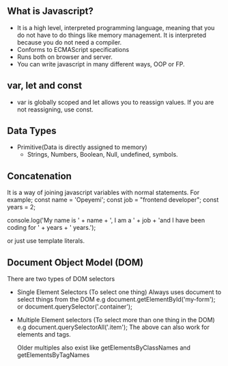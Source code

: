 ## What is Javascript?
- It is a high level, interpreted programming language, meaning that you do not have to do things like memory management. It is interpreted because you do not need a compiler.
- Conforms to ECMAScript specifications
- Runs both on browser and server.
- You can write javascript in many different ways, OOP or FP.

## var, let and const
- var is globally scoped and let allows you to reassign values. If you are not reassigning, use const.

## Data Types
- Primitive(Data is directly assigned to memory)
    - Strings, Numbers, Boolean, Null, undefined, symbols.

## Concatenation 
It is a way of joining javascript variables with normal statements. For example;
const name = 'Opeyemi';
const job = "frontend developer";
const years = 2;

console.log('My name is ' + name + ', I am a  ' + job + 'and I have been coding for ' + years + ' years.');

or just use template literals.

## Document Object Model (DOM)
There are two types of DOM selectors
- Single Element Selectors (To select one thing)
    Always uses document to select things from the DOM 
    e.g document.getElementById('my-form'); or document.querySelector('.container');

- Multiple Element selectors (To select more than one thing in the DOM)
    e.g document.querySelectorAll('.item');
    The above can also work for elements and tags. 

    Older multiples also exist like getElementsByClassNames and getElementsByTagNames